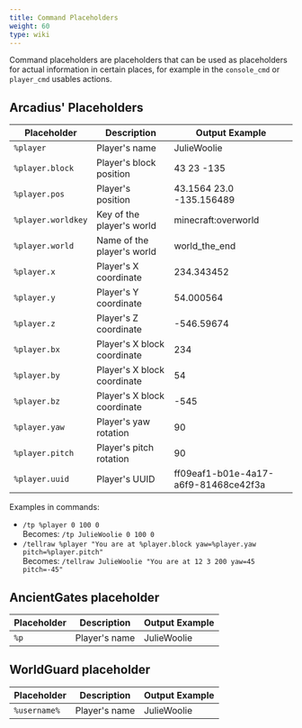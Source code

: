 ```yaml
---
title: Command Placeholders
weight: 60
type: wiki
---
```

Command placeholders are placeholders that can be used as placeholders for actual
information in certain places, for example in the `console_cmd` or `player_cmd`
usables actions.

## Arcadius' Placeholders
|Placeholder|Description|Output Example|
|---|---|---|
|`%player`|Player's name|JulieWoolie|
|`%player.block`|Player's block position|43 23 -135|
|`%player.pos`|Player's position|43.1564 23.0 -135.156489|
|`%player.worldkey`|Key of the player's world|minecraft:overworld|
|`%player.world`|Name of the player's world|world_the_end|
|`%player.x`|Player's X coordinate|234.343452|
|`%player.y`|Player's Y coordinate|54.000564|
|`%player.z`|Player's Z coordinate| -546.59674|
|`%player.bx`|Player's X block coordinate|234|
|`%player.by`|Player's X block coordinate|54|
|`%player.bz`|Player's X block coordinate| -545|
|`%player.yaw`|Player's yaw rotation|90|
|`%player.pitch`|Player's pitch rotation|90|
|`%player.uuid`|Player's UUID|ff09eaf1-b01e-4a17-a6f9-81468ce42f3a|

Examples in commands:
- `/tp %player 0 100 0`  
  Becomes: `/tp JulieWoolie 0 100 0`
- `/tellraw %player "You are at %player.block yaw=%player.yaw pitch=%player.pitch"`  
  Becomes: `/tellraw JulieWoolie "You are at 12 3 200 yaw=45 pitch=-45"`  

## AncientGates placeholder
|Placeholder|Description|Output Example|
|---|---|---|
|`%p`|Player's name| JulieWoolie|

## WorldGuard placeholder
|Placeholder|Description|Output Example|
|---|---|---|
|`%username%`|Player's name|JulieWoolie|